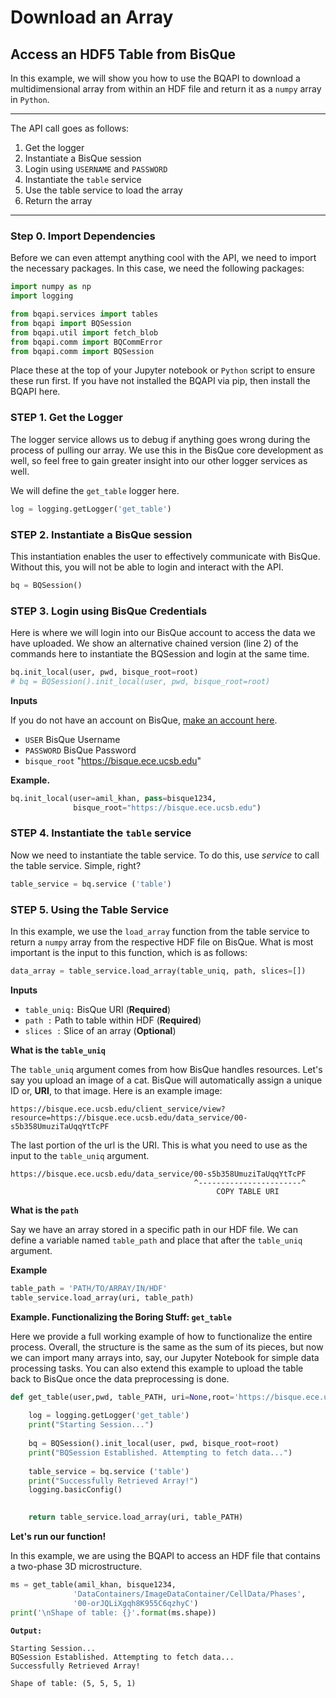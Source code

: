 # Download an Array

## Access an HDF5 Table from BisQue

In this example, we will show you how to use the BQAPI to download a multidimensional array from within an HDF file and return it as a `numpy` array in `Python`.

***

The API call goes as follows:

1. Get the logger
2. Instantiate a BisQue session
3. Login using `USERNAME` and `PASSWORD`
4. Instantiate the `table` service
5. Use the table service to load the array
6. Return the array

***

### **Step 0. Import Dependencies**

Before we can even attempt anything cool with the API, we need to import the necessary packages. In this case, we need the following packages:

```python
import numpy as np
import logging

from bqapi.services import tables
from bqapi import BQSession
from bqapi.util import fetch_blob
from bqapi.comm import BQCommError
from bqapi.comm import BQSession
```

Place these at the top of your Jupyter notebook or `Python` script to ensure these run first. If you have not installed the BQAPI via pip, then install the BQAPI here.

### **STEP 1. Get the Logger**

The logger service allows us to debug if anything goes wrong during the process of pulling our array. We use this in the BisQue core development as well, so feel free to gain greater insight into our other logger services as well.

We will define the `get_table` logger here.

```python
log = logging.getLogger('get_table')
```

### **STEP 2. Instantiate a BisQue session**

This instantiation enables the user to effectively communicate with BisQue. Without this, you will not be able to login and interact with the API.

```python
bq = BQSession()
```

### **STEP 3. Login using BisQue Credentials**

Here is where we will login into our BisQue account to access the data we have uploaded. We show an alternative chained version (line 2) of the commands here to instantiate the BQSession and login at the same time.

```python
bq.init_local(user, pwd, bisque_root=root)
# bq = BQSession().init_local(user, pwd, bisque_root=root)
```

**Inputs**

If you do not have an account on BisQue, [make an account here](https://bisque.ece.ucsb.edu/registration/new).

* `USER` BisQue Username
* `PASSWORD` BisQue Password
* `bisque_root` "https://bisque.ece.ucsb.edu"

**Example.**

```python
bq.init_local(user=amil_khan, pass=bisque1234,
              bisque_root="https://bisque.ece.ucsb.edu")
```

### **STEP 4. Instantiate the `table` service**

Now we need to instantiate the table service. To do this, use _service_ to call the table service. Simple, right?

```python
table_service = bq.service ('table')
```

### **STEP 5. Using the Table Service**

In this example, we use the `load_array` function from the table service to return a `numpy` array from the respective HDF file on BisQue. What is most important is the input to this function, which is as follows:

```python
data_array = table_service.load_array(table_uniq, path, slices=[])
```

**Inputs**

* `table_uniq:` BisQue URI (**Required**)
* `path :` Path to table within HDF (**Required**)
* `slices :` Slice of an array (**Optional**)

**What is the `table_uniq`**

The `table_uniq` argument comes from how BisQue handles resources. Let's say you upload an image of a cat. BisQue will automatically assign a unique ID or, **URI**, to that image. Here is an example image:

```
https://bisque.ece.ucsb.edu/client_service/view?resource=https://bisque.ece.ucsb.edu/data_service/00-s5b358UmuziTaUqqYtTcPF
```

The last portion of the url is the URI. This is what you need to use as the input to the `table_uniq` argument.

```
https://bisque.ece.ucsb.edu/data_service/00-s5b358UmuziTaUqqYtTcPF
                                         ^-----------------------^
                                              COPY TABLE URI
```

**What is the `path`**

Say we have an array stored in a specific path in our HDF file. We can define a variable named `table_path` and place that after the `table_uniq` argument.

**Example**

```python
table_path = 'PATH/TO/ARRAY/IN/HDF'
table_service.load_array(uri, table_path)
```

**Example. Functionalizing the Boring Stuff: `get_table`**

Here we provide a full working example of how to functionalize the entire process. Overall, the structure is the same as the sum of its pieces, but now we can import many arrays into, say, our Jupyter Notebook for simple data processing tasks. You can also extend this example to upload the table back to BisQue once the data preprocessing is done.

```python
def get_table(user,pwd, table_PATH, uri=None,root='https://bisque.ece.ucsb.edu'):
    
    log = logging.getLogger('get_table')
    print("Starting Session...")
    
    bq = BQSession().init_local(user, pwd, bisque_root=root)
    print("BQSession Established. Attempting to fetch data...")
    
    table_service = bq.service ('table')
    print("Successfully Retrieved Array!")
    logging.basicConfig()

    
    return table_service.load_array(uri, table_PATH)
```

**Let's run our function!**

In this example, we are using the BQAPI to access an HDF file that contains a two-phase 3D microstructure.

```python
ms = get_table(amil_khan, bisque1234, 
              'DataContainers/ImageDataContainer/CellData/Phases',
              '00-orJQLiXgqh8K955C6qzhyC')
print('\nShape of table: {}'.format(ms.shape))
```

**`Output:`**

```
Starting Session...
BQSession Established. Attempting to fetch data...
Successfully Retrieved Array!

Shape of table: (5, 5, 5, 1)
```
